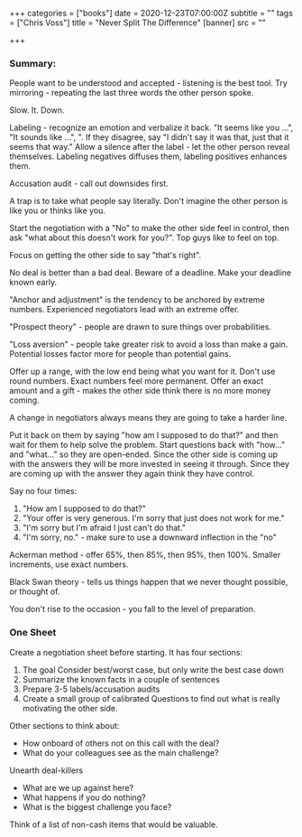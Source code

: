+++
categories = ["books"]
date = 2020-12-23T07:00:00Z
subtitle = ""
tags = ["Chris Voss"]
title = "Never Split The Difference"
[banner]
src = ""

+++
### Summary:

People want to be understood and accepted - listening is the best tool. Try mirroring - repeating the last three words the other person spoke.

Slow. It. Down.

Labeling - recognize an emotion and verbalize it back. "It seems like you ...", "It sounds like ...", ". If they disagree, say "I didn't say it was that, just that it seems that way." Allow a silence after the label - let the other person reveal themselves. Labeling negatives diffuses them, labeling positives enhances them.

Accusation audit - call out downsides first.

A trap is to take what people say literally. Don't imagine the other person is like you or thinks like you.

Start the negotiation with a "No" to make the other side feel in control, then ask "what about this doesn't work for you?". Top guys like to feel on top.

Focus on getting the other side to say "that's right".

No deal is better than a bad deal. Beware of a deadline. Make your deadline known early.

"Anchor and adjustment" is the tendency to be anchored by extreme numbers. Experienced negotiators lead with an extreme offer.

"Prospect theory" - people are drawn to sure things over probabilities.

"Loss aversion" - people take greater risk to avoid a loss than make a gain. Potential losses factor more for people than potential gains.

Offer up a range, with the low end being what you want for it. Don't use round numbers. Exact numbers feel more permanent. Offer an exact amount and a gift - makes the other side think there is no more money coming.

A change in negotiators always means they are going to take a harder line.

Put it back on them by saying "how am I supposed to do that?" and then wait for them to help solve the problem. Start questions back with "how..." and "what..." so they are open-ended. Since the other side is coming up with the answers they will be more invested in seeing it through. Since they are coming up with the answer they again think they have control.

Say no four times:

1. "How am I supposed to do that?"
2. "Your offer is very generous. I'm sorry that just does not work for me."
3. "I'm sorry but I'm afraid I just can't do that."
4. "I'm sorry, no." - make sure to use a downward inflection in the "no"

Ackerman method - offer 65%, then 85%, then 95%, then 100%. Smaller increments, use exact numbers.

Black Swan theory - tells us things happen that we never thought possible, or thought of.

You don't rise to the occasion - you fall to the level of preparation.

### One Sheet

Create a negotiation sheet before starting. It has four sections:

1. The goal Consider best/worst case, but only write the best case down
2. Summarize the known facts in a couple of sentences
3. Prepare 3-5 labels/accusation audits
4. Create a small group of calibrated Questions to find out what is really motivating the other side.

Other sections to think about:

* How onboard of others not on this call with the deal?
* What do your colleagues see as the main challenge?

Unearth deal-killers

* What are we up against here?
* What happens if you do nothing?
* What is the biggest challenge you face?

Think of a list of non-cash items that would be valuable.